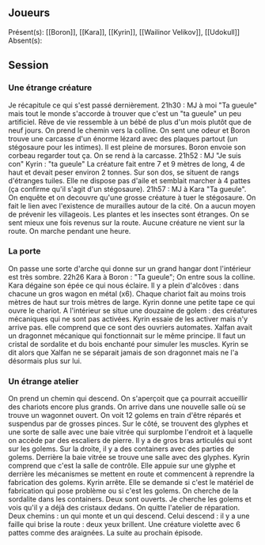## Joueurs
Présent(s): [[Boron]], [[Kara]], [[Kyrin]], [[Wailinor Velikov]], [[Udokull]]
Absent(s): 

## Session

### Une étrange créature
Je récapitule ce qui s'est passé dernièrement.
21h30 : MJ à moi "Ta gueule" mais tout le monde s'accorde à trouver que c'est un "ta gueule" un peu artificiel.
Rêve de vie ressemble à un bébé de plus d'un mois plutôt que de neuf jours.
On prend le chemin vers la colline. On sent une odeur et Boron trouve une carcasse d'un énorme lézard avec des plaques partout (un stégosaure pour les intimes). Il est pleine de morsures. Boron envoie son corbeau regarder tout ça. On se rend à la carcasse. 
21h52 : MJ "Je suis con"
Kyrin : "ta gueule"
La créature fait entre 7 et 9 mètres de long, 4 de haut et devait peser environ 2 tonnes. Sur son dos, se situent de rangs d'étranges tuiles. Elle ne dispose pas d'aile et semblait marcher à 4 pattes (ça confirme qu'il s'agit d'un stégosaure).
21h57 : MJ à Kara "Ta gueule".
On enquête et on decouvre qu'une grosse créature à tuer le stégosaure. On fait le lien avec l'existence de murailles autour de la cité. On a aucun moyen de prévenir les villageois.
Les plantes et les insectes sont étranges. On se sent mieux une fois revenus sur la route. Aucune créature ne vient sur la route. On marche pendant une heure. 
### La porte
On passe une sorte d'arche qui donne sur un grand hangar dont l'intérieur est très sombre. 
22h26 Kara à Boron : "Ta gueule";
On entre sous la colline. Kara dégaine son épée ce qui nous éclaire.
Il y a plein d'alcôves : dans chacune un gros wagon en métal (x6). Chaque chariot fait au moins trois mètres de haut sur trois mètres de large.
Kyrin donne une petite tape ce qui ouvre le chariot. A l'intérieur se situe une douzaine de golem : des créatures mécaniques qui ne sont pas activées. Kyrin essaie de les activer mais n'y arrive pas. elle comprend que ce sont des ouvriers automates. Xalfan avait un dragonnet mécanique qui fonctionnait sur le même principe. Il faut un cristal de sordalite et du bois enchanté pour simuler les muscles. Kyrin se dit alors que Xalfan ne se séparait jamais de son dragonnet mais ne l'a désormais plus sur lui.
### Un étrange atelier
On prend un chemin qui descend. On s'aperçoit que ça pourrait accueillir des chariots encore plus grands. On arrive dans une nouvelle salle où se trouve un wagonnet ouvert. On voit 12 golems en train d'être réparés et suspendus par de grosses pinces.
Sur le côté, se trouvent des glyphes et une sorte de salle avec une baie vitrée qui surplombe l'endroit et à laquelle on accède par des escaliers de pierre.
Il y a de gros bras articulés qui sont sur les golems. 
Sur la droite, il y a des containers avec des parties de golems.
Derrière la baie vitrée se trouve une salle avec des glyphes. Kyrin comprend que c'est la salle de contrôle. Elle appuie sur une glyphe et derrière les mécanismes se mettent en route et commencent à reprendre la fabrication des golems. Kyrin arrête.
Elle se demande si c'est le matériel de fabrication qui pose problème ou si c'est les golems.
On cherche de la sordalite dans les containers. Deux sont ouverts.
Je cherche les golems et vois qu'il y a déjà des cristaux dedans.
On quitte l'atelier de réparation.
Deux chemins : un qui monte et un qui descend. Celui descend : il y a une faille qui brise la route : deux yeux brillent. Une créature violette avec 6 pattes comme des araignées.
La suite au prochain épisode.